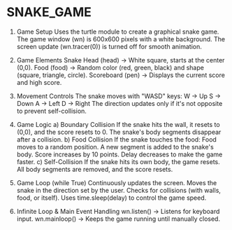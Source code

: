 # SNAKE_GAME
1. Game Setup
Uses the turtle module to create a graphical snake game.
The game window (wn) is 600x600 pixels with a white background.
The screen update (wn.tracer(0)) is turned off for smooth animation.

2. Game Elements
Snake Head (head) → White square, starts at the center (0,0).
Food (food) → Random color (red, green, black) and shape (square, triangle, circle).
Scoreboard (pen) → Displays the current score and high score.

3. Movement Controls
The snake moves with "WASD" keys:
W → Up
S → Down
A → Left
D → Right
The direction updates only if it's not opposite to prevent self-collision.

4. Game Logic
a) Boundary Collision
If the snake hits the wall, it resets to (0,0), and the score resets to 0.
The snake's body segments disappear after a collision.
b) Food Collision
If the snake touches the food:
Food moves to a random position.
A new segment is added to the snake's body.
Score increases by 10 points.
Delay decreases to make the game faster.
c) Self-Collision
If the snake hits its own body, the game resets.
All body segments are removed, and the score resets.

5. Game Loop (while True)
Continuously updates the screen.
Moves the snake in the direction set by the user.
Checks for collisions (with walls, food, or itself).
Uses time.sleep(delay) to control the game speed.

6. Infinite Loop & Main Event Handling
wn.listen() → Listens for keyboard input.
wn.mainloop() → Keeps the game running until manually closed.






